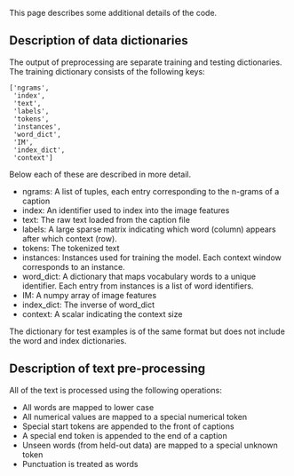 This page describes some additional details of the code.

## Description of data dictionaries ##

The output of preprocessing are separate training and testing dictionaries. The training dictionary consists of the following keys:

```
['ngrams',
 'index',
 'text',
 'labels',
 'tokens',
 'instances',
 'word_dict',
 'IM',
 'index_dict',
 'context']
```

Below each of these are described in more detail.

  * ngrams: A list of tuples, each entry corresponding to the n-grams of a caption
  * index: An identifier used to index into the image features
  * text: The raw text loaded from the caption file
  * labels: A large sparse matrix indicating which word (column) appears after which context (row).
  * tokens: The tokenized text
  * instances: Instances used for training the model. Each context window corresponds to an instance.
  * word\_dict: A dictionary that maps vocabulary words to a unique identifier. Each entry from instances is a list of word identifiers.
  * IM: A numpy array of image features
  * index\_dict: The inverse of word\_dict
  * context: A scalar indicating the context size

The dictionary for test examples is of the same format but does not include the word and index dictionaries.

## Description of text pre-processing ##

All of the text is processed using the following operations:

  * All words are mapped to lower case
  * All numerical values are mapped to a special numerical token
  * Special start tokens are appended to the front of captions
  * A special end token is appended to the end of a caption
  * Unseen words (from held-out data) are mapped to a special unknown token
  * Punctuation is treated as words